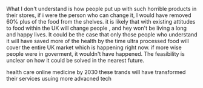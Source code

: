What I don't understand is how people put up with  such horrible products in their stores, if i were the person who can change it, I would have removed 60% plus of the food from the shelves.
it is likely that with existing attitudes
to food within the UK will change people , and hey won't be living a long and happy lives.
It could be the case that only those people who understand it will have saved more of the health by the time ultra processed food will cover the entire UK market which is happening right now.
if more wise people were in goverment, it wouldn't have happened.
The feasibility is unclear on how it could be solved in the nearest future.


health care
online medicine
by 2030 these trands will have transformed their services usuing more advacned tech

